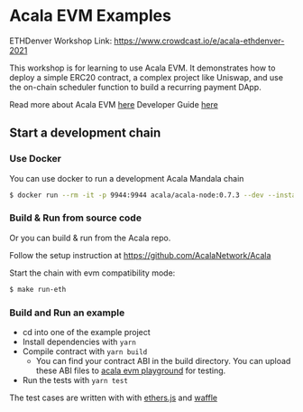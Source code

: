 # Acala EVM Examples

ETHDenver Workshop Link: https://www.crowdcast.io/e/acala-ethdenver-2021

This workshop is for learning to use Acala EVM. It demonstrates how to deploy a simple ERC20 contract, a complex project like Uniswap, and use the on-chain scheduler function to build a recurring payment DApp.

Read more about Acala EVM [here](https://wiki.acala.network/learn/basics/acala-evm)
Developer Guide [here](https://wiki.acala.network/build/development-guide/smart-contracts/get-started-evm)

## Start a development chain

### Use Docker

You can use docker to run a development Acala Mandala chain

```bash
$ docker run --rm -it -p 9944:9944 acala/acala-node:0.7.3 --dev --instant-sealing --ws-external
```

### Build & Run from source code

Or you can build & run from the Acala repo.

Follow the setup instruction at https://github.com/AcalaNetwork/Acala

Start the chain with evm compatibility mode:

```bash
$ make run-eth
```

### Build and Run an example

- cd into one of the example project
- Install dependencies with `yarn`
- Compile contract with `yarn build`
  - You can find your contract ABI in the build directory. You can upload these ABI files to [acala evm playground](https://evm.acala.network/#/upload) for testing.
- Run the tests with `yarn test`

The test cases are written with with [ethers.js](https://docs.ethers.io/v5/) and [waffle](https://ethereum-waffle.readthedocs.io/en/latest/)
